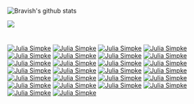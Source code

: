 
<!--
**LoopGlitch26/LoopGlitch26** is a ✨ _special_ ✨ repository because its `README.md` (this file) appears on your GitHub profile.

Here are some ideas to get you started:

- 🔭 I’m currently working on ...
- 🌱 I’m currently learning ...
- 👯 I’m looking to collaborate on ...
- 🤔 I’m looking for help with ...
- 💬 Ask me about ...
- 📫 How to reach me: ...
- 😄 Pronouns: ...
- ⚡ Fun fact: ...
-->
![Bravish's github stats](https://github-readme-stats.vercel.app/api?username=LoopGlitch26&count_private=true&include_all_commits&show_icons=true&theme=tokyonight)




![](https://random-memer.herokuapp.com/)

# 

[![Julia Simpke](https://github-readme-stats.vercel.app/api/pin/?username=LoopGlitch26&repo=Twitter-Bot-Custom)](https://github.com/LoopGlitch26/Twitter-Bot-Custom)
[![Julia Simpke](https://github-readme-stats.vercel.app/api/pin/?username=LoopGlitch26&repo=online-complier)](https://github.com/LoopGlitch26/online-complier)
[![Julia Simpke](https://github-readme-stats.vercel.app/api/pin/?username=LoopGlitch26&repo=Python-Mini-Projects)](https://github.com/LoopGlitch26/Python-Mini-Projects)
[![Julia Simpke](https://github-readme-stats.vercel.app/api/pin/?username=LoopGlitch26&repo=julia-simple)](https://github.com/LoopGlitch26/Julia-Simple)
[![Julia Simpke](https://github-readme-stats.vercel.app/api/pin/?username=LoopGlitch26&repo=18337)](https://github.com/LoopGlitch26/18337)
[![Julia Simpke](https://github-readme-stats.vercel.app/api/pin/?username=LoopGlitch26&repo=Julia-Programming-Projects)](https://github.com/LoopGlitch26/Julia-Programming-Projects)
[![Julia Simpke](https://github-readme-stats.vercel.app/api/pin/?username=LoopGlitch26&repo=Simple-Face-Detection-Project)](https://github.com/LoopGlitch26/Simple-Face-Detection-Project)
[![Julia Simpke](https://github-readme-stats.vercel.app/api/pin/?username=LoopGlitch26&repo=Machine-Learning-Projects)](https://github.com/LoopGlitch26/Machine-Learning-Projects)
[![Julia Simpke](https://github-readme-stats.vercel.app/api/pin/?username=LoopGlitch26&repo=testyextension)](https://github.com/LoopGlitch26/testyextension)
[![Julia Simpke](https://github-readme-stats.vercel.app/api/pin/?username=LoopGlitch26&repo=Doc-Doctor-VSC-Extension)](https://github.com/LoopGlitch26/Doc-Doctor-VSC-Extension)
[![Julia Simpke](https://github-readme-stats.vercel.app/api/pin/?username=LoopGlitch26&repo=PicsCall)](https://github.com/LoopGlitch26/PicsCall)
[![Julia Simpke](https://github-readme-stats.vercel.app/api/pin/?username=LoopGlitch26&repo=OMBD-api)](https://github.com/LoopGlitch26/OMBD-api)
[![Julia Simpke](https://github-readme-stats.vercel.app/api/pin/?username=LoopGlitch26&repo=MLH-Event-Suggestor)](https://github.com/LoopGlitch26/MLH-Event-Suggestor)
[![Julia Simpke](https://github-readme-stats.vercel.app/api/pin/?username=LoopGlitch26&repo=Speed-Challenge-Save-Water)](https://github.com/LoopGlitch26/Speed-Challenge-Save-Water)
[![Julia Simpke](https://github-readme-stats.vercel.app/api/pin/?username=LoopGlitch26&repo=metube)](https://github.com/LoopGlitch26/metube)
[![Julia Simpke](https://github-readme-stats.vercel.app/api/pin/?username=LoopGlitch26&repo=UnityGym)](https://github.com/LoopGlitch26/UnityGym)
[![Julia Simpke](https://github-readme-stats.vercel.app/api/pin/?username=LoopGlitch26&repo=MLH-Open-Hacks-hackathon)](https://github.com/LoopGlitch26/MLH-Open-Hacks-hackathon)
[![Julia Simpke](https://github-readme-stats.vercel.app/api/pin/?username=LoopGlitch26&repo=FreezeVirus)](https://github.com/LoopGlitch26/FreezeVirus)
[![Julia Simpke](https://github-readme-stats.vercel.app/api/pin/?username=LoopGlitch26&repo=Blockchain-Cryptocurrency-Coursera)](https://github.com/LoopGlitch26/Blockchain-Cryptocurrency-Coursera)
[![Julia Simpke](https://github-readme-stats.vercel.app/api/pin/?username=LoopGlitch26&repo=Ro-sham-bo-game)](https://github.com/LoopGlitch26/Ro-sham-bo-game)
[![Julia Simpke](https://github-readme-stats.vercel.app/api/pin/?username=LoopGlitch26&repo=Hello-Esolangs)](https://github.com/LoopGlitch26/Hello-Esolangs)
[![Julia Simpke](https://github-readme-stats.vercel.app/api/pin/?username=LoopGlitch26&repo=chrome-dino)](https://github.com/LoopGlitch26/chrome-dino)
[![Julia Simpke](https://github-readme-stats.vercel.app/api/pin/?username=LoopGlitch26&repo=React-Todo)](https://github.com/LoopGlitch26/React-Todo)
[![Julia Simpke](https://github-readme-stats.vercel.app/api/pin/?username=LoopGlitch26&repo=React-Redux-App)](https://github.com/LoopGlitch26/React-Redux-App)
[![Julia Simpke](https://github-readme-stats.vercel.app/api/pin/?username=LoopGlitch26&repo=Cosmoplatformer-)](https://github.com/LoopGlitch26/Cosmoplatformer-)
[![Julia Simpke](https://github-readme-stats.vercel.app/api/pin/?username=LoopGlitch26&repo=Balance-Game)](https://github.com/LoopGlitch26/Balance-Game)
